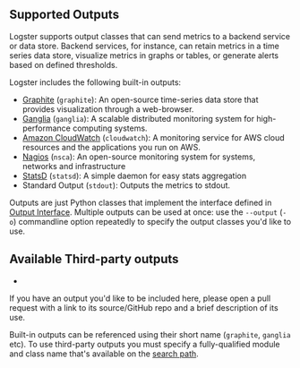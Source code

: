Supported Outputs
------------------

Logster supports output classes that can send metrics to a backend
service or data store. Backend services, for instance, can retain metrics in a
time series data store, visualize metrics in graphs or tables, or generate alerts
based on defined thresholds.

Logster includes the following built-in outputs:

* [Graphite][graphite] (`graphite`): An open-source
  time-series data store that provides visualization through a web-browser.
* [Ganglia][ganglia] (`ganglia`): A scalable distributed monitoring
  system for high-performance computing systems.
* [Amazon CloudWatch][cloudwatch] (`cloudwatch`): A monitoring service for AWS
  cloud resources and the applications you run on AWS.
* [Nagios][nagios] (`nsca`): An open-source monitoring system for systems,
  networks and infrastructure
* [StatsD][statsd] (`statsd`): A simple daemon for easy stats aggregation
* Standard Output (`stdout`): Outputs the metrics to stdout.

Outputs are just Python classes that implement the interface defined in [Output
Interface](./output_interface.md). Multiple outputs can be used at once: use the
`--output` (`-o`) commandline option repeatedly to specify the output classes
you'd like to use.


## Available Third-party outputs
- 

If you have an output you'd like to be included here, please open a pull
request with a link to its source/GitHub repo and a brief description of its
use.

Built-in outputs can be referenced using their short name (`graphite`, `ganglia`
etc). To use third-party outputs you must specify a fully-qualified module
and class name that's available on the [search path][search_path].

[graphite]: http://graphite.wikidot.com
[ganglia]: http://ganglia.info/
[cloudwatch]: https://aws.amazon.com/cloudwatch/
[nagios]: https://www.nagios.org/
[statsd]: https://github.com/etsy/statsd
[search_path]: https://docs.python.org/2/tutorial/modules.html#the-module-search-path
